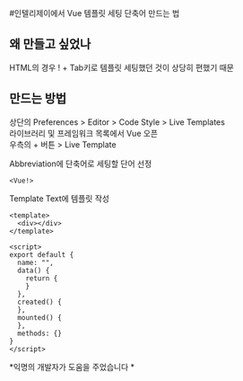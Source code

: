 #인텔리제이에서 Vue 템플릿 세팅 단축어 만드는 법

## 왜 만들고 싶었나
HTML의 경우 ! + Tab키로 템플릿 세팅했던 것이 상당히 편했기 때문

## 만드는 방법
상단의 Preferences > Editor > Code Style > Live Templates <br/>
라이브러리 및 프레임워크 목록에서 Vue 오픈 <br/>
우측의 + 버튼 > Live Template <br/>

Abbreviation에 단축어로 세팅할 단어 선정 

```
<Vue!>
```

Template Text에 템플릿 작성

```
<template>
  <div></div>
</template>

<script>
export default {
  name: "",
  data() {
    return {
    }
  },
  created() {
  },
  mounted() {
  },
  methods: {}
}
</script>
```

*익명의 개발자가 도움을 주었습니다 *
